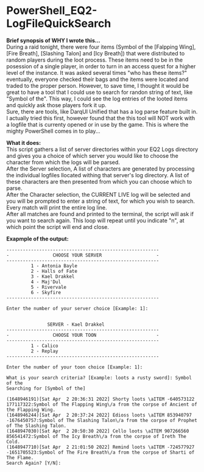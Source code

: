 # PowerShell_EQ2-LogFileQuickSearch

**Brief synopsis of WHY I wrote this...**</br>
During a raid tonight, there were four items (Symbol of the [Falpping Wing], [Fire Breath], [Slashing Talon] and [Icy Breath]) that were distributed to random players during the loot process.  These items need to be in the posession of a single player, in order to turn in an access quest for a higher level of the instance.  It was asked several times "who has these items?" eventually, everyone checked their bags and the items were located and traded to the proper person.  However, to save time, I thought it would be great to have a tool that I could use to search for randon string of text, like "Symbol of the".  This way, I could see the log entries of the looted items and quickly ask those players fork it up.</br>
Sure, there are tools, like DarqUI Unified that has a log parse feature built in.  I actually tried this first, however found that the this tool will NOT work with a logfile that is currenty opened or in use by the game.  This is where the mighty PowerShell comes in to play...</br>

**What it does:**</br>
This script gathers a list of server directories within your EQ2 Logs directory and gives you a choice of which server you would like to choose the character from which the logs will be parsed.  </br>
After the Server selection, A list of characters are generated by processing the individual logfiles llocated withing that server's log directory. A list of these characters are then presented from which you can choose which to parse.</br>
After the Character selection, the CURRENT LIVE log will be selected and you will be prompted to enter a string of text, for which you wish to search.
Every match will print the entire log line.</br>
After all matches are found and printed to the terminal, the script will ask if you want to search again.  This loop will repeat until you indicate "n", at which point the script will end and close.</br>

**Exapmple of the output:**</br>
```
--------------------------------------------------------
-                CHOOSE YOUR SERVER                    -
--------------------------------------------------------
         1 - Antonia Bayle
         2 - Halls of Fate
         3 - Kael Drakkel
         4 - Maj'Dul
         5 - Rivervale
         6 - Skyfire
--------------------------------------------------------

Enter the number of your server choice [Example: 1]: 


               SERVER - Kael Drakkel
--------------------------------------------------------
-                CHOOSE YOUR TOON                      -
--------------------------------------------------------
         1 - Calico
         2 - Replay
--------------------------------------------------------

Enter the number of your toon choice [Example: 1]:

What is your search criteria? [Example: loots a rusty sword]: Symbol of the
Searching for [Symbol of the]

(1648946191)[Sat Apr  2 20:36:31 2022] Shorty loots \aITEM -640573122 177117322:Symbol of The Flapping Wing\/a from the corpse of Ancient of the Flapping Wing.   
(1648946244)[Sat Apr  2 20:37:24 2022] Edioss loots \aITEM 853940797 -1676450757:Symbol of The Slashing Talon\/a from the corpse of Prophet of The Slashing Talon.
(1648947030)[Sat Apr  2 20:50:30 2022] Cello loots \aITEM 907266560 856541472:Symbol of The Icy Breath\/a from the corpse of Ireth The Cold.
(1648947710)[Sat Apr  2 21:01:50 2022] Remind loots \aITEM -724577927 -1651705523:Symbol of The Fire Breath\/a from the corpse of Sharti of The Flame.
Search Again? [Y/N]: 
```